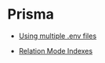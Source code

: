 # Prisma

- [Using multiple .env files](https://www.prisma.io/docs/guides/development-environment/environment-variables/using-multiple-env-files)

- [Relation Mode Indexes](https://www.prisma.io/docs/orm/prisma-schema/data-model/relations/relation-mode#indexes)
